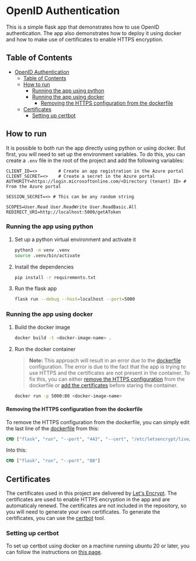# OpenID Authentication
This is a simple flask app that demonstrates how to use OpenID authentication. The app also demonstrates how to deploy it using docker and how to make use of certificates to enable HTTPS encryption.

## Table of Contents
- [OpenID Authentication](#openid-authentication)
  - [Table of Contents](#table-of-contents)
  - [How to run](#how-to-run)
    - [Running the app using python](#running-the-app-using-python)
    - [Running the app using docker](#running-the-app-using-docker)
      - [Removing the HTTPS configuration from the dockerfile](#removing-the-https-configuration-from-the-dockerfile)
  - [Certificates](#certificates)
    - [Setting up certbot](#setting-up-certbot)

## How to run
It is possible to both run the app directly using python or using docker. But first, you will need to set up the environment variables. To do this, you can create a `.env` file in the root of the project and add the following variables:
```env
CLIENT_ID=<>        # Create an app registration in the Azure portal
CLIENT_SECRET=<>    # Create a secret in the Azure portal
AUTHORITY=https://login.microsoftonline.com/<Directory (tenant) ID> # From the Azure portal

SESSION_SECRET=<> # This can be any random string

SCOPES=User.Read User.ReadWrite User.ReadBasic.All
REDIRECT_URI=http://localhost:5000/getAToken
```

### Running the app using python

1. Set up a python virtual environment and activate it
    ```bash
    python3 -m venv .venv
    source .venv/bin/activate
    ```

2. Install the dependencies
    ```bash
    pip install -r requirements.txt
    ```

3. Run the flask app
    ```bash
    flask run --debug --host=localhost --port=5000
    ```

### Running the app using docker

1. Build the docker image
    ```bash
    docker build -t <docker-image-name> .
    ```

2. Run the docker container
    > **Note:** This approach will result in an error due to the [dockerfile](dockerfile) configuration. The error is due to the fact that the app is trying to use HTTPS and the certificates are not present in the container. To fix this, you can either [remove the HTTPS configuration](#removing-the-https-configuration-from-the-dockerfile) from the dockerfile or [add the certificates](#certificates) before staring the container.
    ```bash
    docker run -p 5000:80 <docker-image-name>
    ```

#### Removing the HTTPS configuration from the dockerfile
To remove the HTTPS configuration from the dockerfile, you can simply edit the last line of the [dockerfile](dockerfile) from this:
```dockerfile
CMD ["flask", "run", "--port", "443", "--cert", "/etc/letsencrypt/live/jpe130.x310.net/fullchain.pem", "--key", "/etc/letsencrypt/live/jpe130.x310.net/privkey.pem"]
```

Into this:
```dockerfile
CMD ["flask", "run", "--port", "80"]
```

## Certificates
The certificates used in this project are delivered by [Let's Encrypt](https://letsencrypt.org/). The certificates are used to enable HTTPS encryption in the app and are automaticaly renewd. The certificates are not included in the repository, so you will need to generate your own certificates. To generate the certificates, you can use the [certbot](https://certbot.eff.org/) tool.

### Setting up certbot
To set up certbot using docker on a machine running ubuntu 20 or later, you can follow the instructions on [this page](https://certbot.eff.org/instructions?ws=other&os=ubuntufocal&tab=standard). 